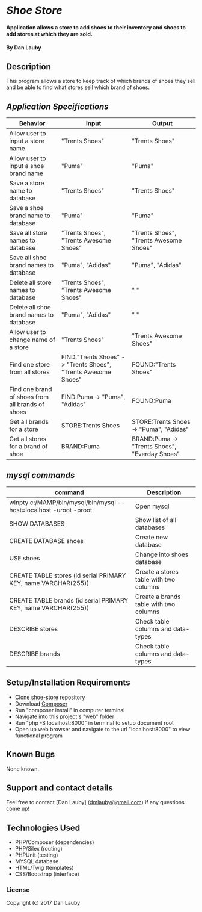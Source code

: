# _Shoe Store_

#### Application allows a store to add shoes to their inventory and shoes to add stores at which they are sold.

#### By Dan Lauby

## Description

This program allows a store to keep track of which brands of shoes they sell and be able to find what stores sell which brand of shoes.

## _Application Specifications_

| Behavior | Input | Output |
|----------|-------|--------|
|Allow user to input a store name|"Trents Shoes"|"Trents Shoes"|
|Allow user to input a shoe brand name|"Puma"|"Puma"|
|Save a store name to database|"Trents Shoes"|"Trents Shoes"|
|Save a shoe brand name to database|"Puma"|"Puma"|
|Save all store names to database|"Trents Shoes", "Trents Awesome Shoes"|"Trents Shoes", "Trents Awesome Shoes"|
|Save all shoe brand names to database|"Puma", "Adidas"|"Puma", "Adidas"|
|Delete all store names to database|"Trents Shoes", "Trents Awesome Shoes"|" "|
|Delete all shoe brand names to database|"Puma", "Adidas"|" "|
|Allow user to change name of a store|"Trents Shoes"|"Trents Awesome Shoes"|
|Find one store from all stores|FIND:"Trents Shoes" -> "Trents Shoes", "Trents Awesome Shoes"|FOUND:"Trents Shoes"|
|Find one brand of shoes from all brands of shoes|FIND:Puma -> "Puma", "Adidas"|FOUND:Puma|
|Get all brands for a store|STORE:Trents Shoes|STORE:Trents Shoes -> "Puma", "Adidas"|
|Get all stores for a brand of shoe|BRAND:Puma|BRAND:Puma -> "Trents Shoes", "Everday Shoes"|


## _mysql commands_

|command |Description|
|-------------|---------------------------------------------------|
|winpty c:/MAMP/bin/mysql/bin/mysql --host=localhost -uroot -proot |Open mysql|
|SHOW DATABASES|Show list of all databases|
|CREATE DATABASE shoes|Create new database|
|USE shoes|Change into shoes database|
|CREATE TABLE stores (id serial PRIMARY KEY, name VARCHAR(255))|Create a stores table with two columns|
|CREATE TABLE brands (id serial PRIMARY KEY, name VARCHAR(255))|Create a brands table with two columns|
|DESCRIBE stores|Check table columns and data-types|
|DESCRIBE brands|Check table columns and data-types|









## Setup/Installation Requirements

* Clone [shoe-store](https://github.com/danlauby/shoe-store) repository
* Download [Composer](https://getcomposer.org/)
* Run "composer install" in computer terminal
* Navigate into this project's "web" folder
* Run "php -S localhost:8000" in terminal to setup document root
* Open up web browser and navigate to the url "localhost:8000" to view functional program

## Known Bugs

None known.

## Support and contact details

Feel free to contact [Dan Lauby] (dmlauby@gmail.com) if any questions come up!

## Technologies Used

* PHP/Composer (dependencies)
* PHP/Silex (routing)
* PHPUnit (testing)
* MYSQL database
* HTML/Twig (templates)
* CSS/Bootstrap (interface)

### License

Copyright (c) 2017 Dan Lauby
